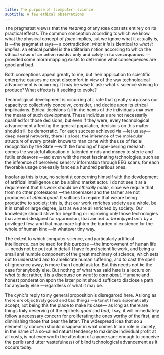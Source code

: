 ```yaml
---
title: The purpose of (computer) science 
subtitle: A few ethical observations
---
```


The pragmatist view is that the *meaning* of any idea consists entirely on its
practical effects. The common conception according to which we know what the physical
concept of *force* implies, but we ignore what it actually *is*, is —the
pragmatist says— a contradiction: *what it is* is identical to *what it
implies*. An ethical parallel is the utilitarian notion according to which the
ethical value of an action resides only and solely in its consequences
—provided some moral mapping exists to determine what consequences are good and
bad.

Both conceptions appeal greatly to me, but their application to scientific
enterprise causes me great discomfort in view of the way technological
advancement is occurring. It may be wise to ask: what is science striving to
produce? What effects is it seeking to evoke?

Technological development is occurring at a rate that greatly surpasses
our capacity to collectively conceive, consider, and decide upon its ethical
implications. Ethical decisions fall in the hands of the individuals that own
the means of such development. These individuals are not necessarily qualified
for those decisions, but even if they were, every technological advancement
affecting the general population, decisions on this matter should still be
democratic. For each success achieved via —let us say— deep neural networks,
there is a loss: the inference of the molecular structure of every protein known
to man came with the use of facial recognition by the State —with the funding
of hope-bearing research comes the wasteful allocation of talented minds and
money to sterile and futile endeavors —and even with the most fascinating
technologies, such as the inference of perceived sensory information through EEG
scans, for each favorable usage one easily fancies a hundred perilous ones.

Insofar as this is true, no scientist concerning himself with the development
of artificial intelligence can be a blind market actor. I do not see it as a
requirement that his work should be *ethically noble*, since we require that
from no other professions —the shoemaker and the farmer are not producers of
*ethical good*. It suffices to require that we are being productive to society;
this is, that our work enriches society as a whole, be it in small or large
degree, just as we are all enriched by society. Our knowledge should strive for
begetting or improving only those technologies that are not designed for
oppression, that are not to be enjoyed only by a privileged few, and that may
make lighten the burden of existence for the whole of human kind —in whatever
tiny way.

The extent to which computer science, and particularly artificial intelligence,
can be used for this purpose —the improvement of human life— needs not be put
out in detail. I have found scientific work, and being a small and humble
component of the great machinery of science, which sets out to understand and
to ameliorate human suffering, and to cast the spell of ignorance away, is more
than I could ask for. But this needs not be the case for anybody else. But
nothing of what was said here is a lecture on *what to do*; rather, it is a
discourse on *what to care about*. Humane and honest ponderation upon the
latter point should suffice to disclose a path for anybody else —regardless of
what it may be.

The cynic's reply to my general proposition is disregarded here. As long as
there are objectively good and bad things —a tenet I here axiomatically accept,
not being this the place to make its case— as long as there are things truly
deserving of the epithets *good* and *bad*, I say, it will immediately follow a
necessary concern for proliferating the ones worthy of the first, and
diminishing those that bear the latter. The widespread idea that so a elementary
concern should disappear in what comes to our role in society, in the name of a
so-called natural tendency to maximize individual profit at all costs, is not
even worth the attention of anyone sane enough to conceive the perils (and utter
wastefulness) of blind technological advancement as it occurs today.

